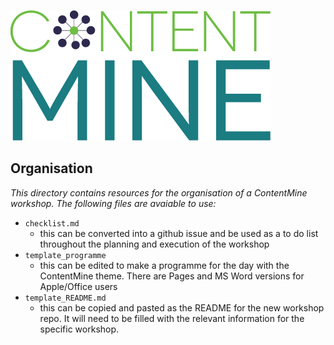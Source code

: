![ContentMine logo](https://github.com/ContentMine/assets/blob/master/png/Content_mine(small).png)

## Organisation

*This directory contains resources for the organisation of a ContentMine workshop. The following files are avaiable to use:*

- `checklist.md`
  - this can be converted into a github issue and be used as a to do list throughout the planning and execution of the workshop
- `template_programme`
  - this can be edited to make a programme for the day with the ContentMine theme. There are Pages and MS Word versions for Apple/Office users
- `template_README.md`
  - this can be copied and pasted as the README for the new workshop repo. It will need to be filled with the relevant information for the specific workshop.
